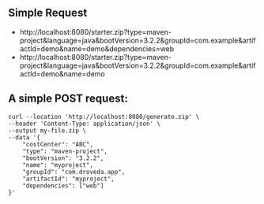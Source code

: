 ## Simple Request
* http://localhost:8080/starter.zip?type=maven-project&language=java&bootVersion=3.2.2&groupId=com.example&artifactId=demo&name=demo&dependencies=web
* http://localhost:8080/starter.zip?type=maven-project&language=java&bootVersion=3.2.2&groupId=com.example&artifactId=demo&name=demo

## A simple POST request:
```
curl --location 'http://localhost:8080/generate.zip' \
--header 'Content-Type: application/json' \
--output my-file.zip \
--data '{
    "costCenter": "ABC",
    "type": "maven-project",
    "bootVersion": "3.2.2",
    "name": "myproject",
    "groupId": "com.droveda.app",
    "artifactId": "myproject",
    "dependencies": ["web"]
}'
```